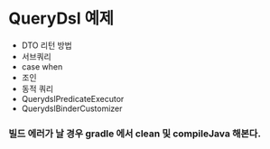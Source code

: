 # QueryDsl 예제
* DTO 리턴 방법
* 서브쿼리
* case when
* 조인
* 동적 쿼리
* QuerydslPredicateExecutor
* QuerydslBinderCustomizer

### 빌드 에러가 날 경우 gradle 에서 clean 및 compileJava 해본다.
